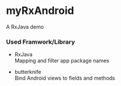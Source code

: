 # myRxAndroid
A RxJava demo


### Used Framwork/Library
- RxJava  
Mapping and filter app package names


- butterknife  
Bind Android views to fields and methods
